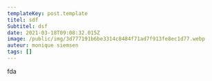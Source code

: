 ```yaml
---
templateKey: post.template
titel: sdf
Subtitel: dsf
date: 2021-03-18T09:08:32.015Z
image: /public/img/3d777191b6be3314c8484f71ad7f913fe8ec1d77.webp
auteur: monique siemsen
tags: []
---
```

fda